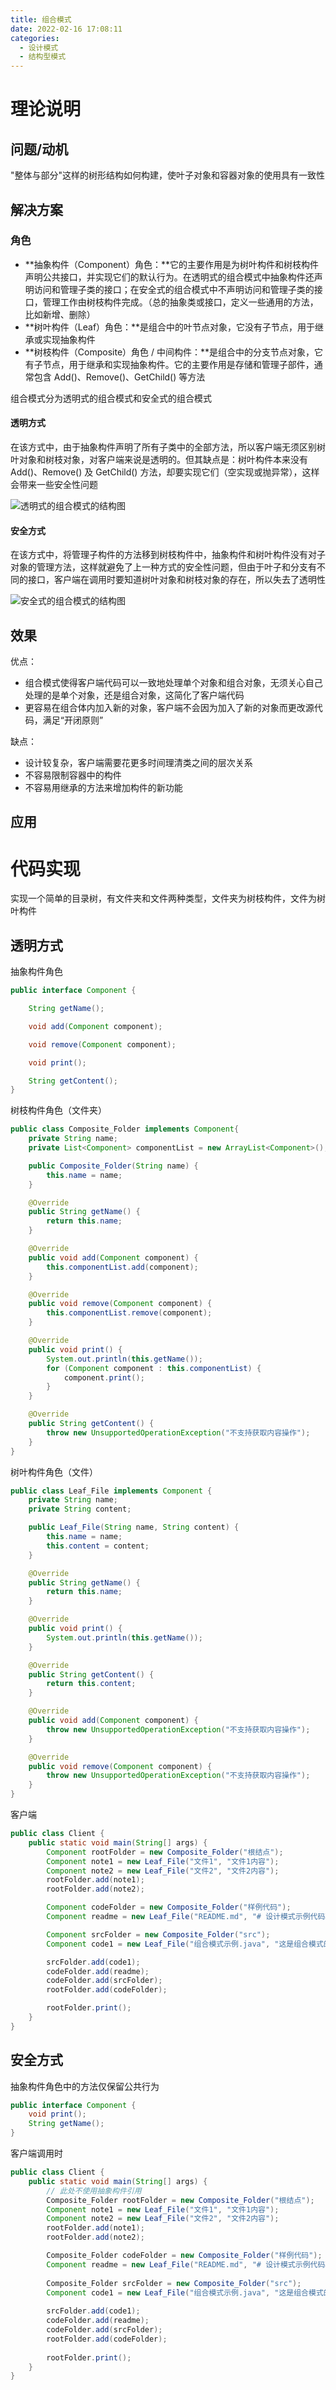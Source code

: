```yaml
---
title: 组合模式
date: 2022-02-16 17:08:11
categories:
  - 设计模式
  - 结构型模式
---
```


# 理论说明

## 问题/动机

"整体与部分"这样的树形结构如何构建，使叶子对象和容器对象的使用具有一致性

## 解决方案

### 角色

- **抽象构件（Component）角色：**它的主要作用是为树叶构件和树枝构件声明公共接口，并实现它们的默认行为。在透明式的组合模式中抽象构件还声明访问和管理子类的接口；在安全式的组合模式中不声明访问和管理子类的接口，管理工作由树枝构件完成。（总的抽象类或接口，定义一些通用的方法，比如新增、删除）
- **树叶构件（Leaf）角色：**是组合中的叶节点对象，它没有子节点，用于继承或实现抽象构件
- **树枝构件（Composite）角色 / 中间构件：**是组合中的分支节点对象，它有子节点，用于继承和实现抽象构件。它的主要作用是存储和管理子部件，通常包含 Add()、Remove()、GetChild() 等方法

组合模式分为透明式的组合模式和安全式的组合模式

####  透明方式

在该方式中，由于抽象构件声明了所有子类中的全部方法，所以客户端无须区别树叶对象和树枝对象，对客户端来说是透明的。但其缺点是：树叶构件本来没有 Add()、Remove() 及 GetChild() 方法，却要实现它们（空实现或抛异常），这样会带来一些安全性问题

![透明式的组合模式的结构图](组合模式\3-1Q1151G62L17.gif)

####  安全方式

在该方式中，将管理子构件的方法移到树枝构件中，抽象构件和树叶构件没有对子对象的管理方法，这样就避免了上一种方式的安全性问题，但由于叶子和分支有不同的接口，客户端在调用时要知道树叶对象和树枝对象的存在，所以失去了透明性

![安全式的组合模式的结构图](组合模式\3-1Q1151GF5221.gif)

## 效果

优点：

- 组合模式使得客户端代码可以一致地处理单个对象和组合对象，无须关心自己处理的是单个对象，还是组合对象，这简化了客户端代码
- 更容易在组合体内加入新的对象，客户端不会因为加入了新的对象而更改源代码，满足“开闭原则”


缺点：

- 设计较复杂，客户端需要花更多时间理清类之间的层次关系
- 不容易限制容器中的构件
- 不容易用继承的方法来增加构件的新功能

## 应用



# 代码实现

实现一个简单的目录树，有文件夹和文件两种类型，文件夹为树枝构件，文件为树叶构件

## 透明方式

抽象构件角色

```java
public interface Component {

    String getName();

    void add(Component component);

    void remove(Component component);

    void print();

    String getContent();
}
```

树枝构件角色（文件夹）

```java
public class Composite_Folder implements Component{
    private String name;
    private List<Component> componentList = new ArrayList<Component>();

    public Composite_Folder(String name) {
        this.name = name;
    }

    @Override
    public String getName() {
        return this.name;
    }

    @Override
    public void add(Component component) {
        this.componentList.add(component);
    }

    @Override
    public void remove(Component component) {
        this.componentList.remove(component);
    }

    @Override
    public void print() {
        System.out.println(this.getName());
        for (Component component : this.componentList) {
            component.print();
        }
    }

    @Override
    public String getContent() {
        throw new UnsupportedOperationException("不支持获取内容操作");
    }
}
```

树叶构件角色（文件）

```java
public class Leaf_File implements Component {
    private String name;
    private String content;

    public Leaf_File(String name, String content) {
        this.name = name;
        this.content = content;
    }

    @Override
    public String getName() {
        return this.name;
    }

    @Override
    public void print() {
        System.out.println(this.getName());
    }

    @Override
    public String getContent() {
        return this.content;
    }

    @Override
    public void add(Component component) {
        throw new UnsupportedOperationException("不支持获取内容操作");
    }

    @Override
    public void remove(Component component) {
        throw new UnsupportedOperationException("不支持获取内容操作");
    }
}
```

客户端

```java
public class Client {
    public static void main(String[] args) {
        Component rootFolder = new Composite_Folder("根结点");
        Component note1 = new Leaf_File("文件1", "文件1内容");
        Component note2 = new Leaf_File("文件2", "文件2内容");
        rootFolder.add(note1);
        rootFolder.add(note2);

        Component codeFolder = new Composite_Folder("样例代码");
        Component readme = new Leaf_File("README.md", "# 设计模式示例代码项目");

        Component srcFolder = new Composite_Folder("src");
        Component code1 = new Leaf_File("组合模式示例.java", "这是组合模式的示例代码");

        srcFolder.add(code1);
        codeFolder.add(readme);
        codeFolder.add(srcFolder);
        rootFolder.add(codeFolder);

        rootFolder.print();
    }
}
```

## 安全方式

抽象构件角色中的方法仅保留公共行为

```java
public interface Component {
    void print();
    String getName();
}
```

客户端调用时

```java
public class Client {
    public static void main(String[] args) {
        // 此处不使用抽象构件引用
        Composite_Folder rootFolder = new Composite_Folder("根结点");
        Component note1 = new Leaf_File("文件1", "文件1内容");
        Component note2 = new Leaf_File("文件2", "文件2内容");
        rootFolder.add(note1);
        rootFolder.add(note2);

        Composite_Folder codeFolder = new Composite_Folder("样例代码");
        Component readme = new Leaf_File("README.md", "# 设计模式示例代码项目");
    
        Composite_Folder srcFolder = new Composite_Folder("src");
        Component code1 = new Leaf_File("组合模式示例.java", "这是组合模式的示例代码");
    
        srcFolder.add(code1);
        codeFolder.add(readme);
        codeFolder.add(srcFolder);
        rootFolder.add(codeFolder);
    
        rootFolder.print();
    }
}
```

